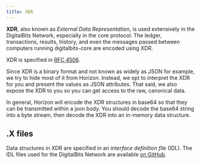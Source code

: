 ```yaml
---
title: XDR
---
```


**XDR**, also known as _External Data Representation_, is used extensively in
the DigitalBits Network, especially in the core protocol.  The ledger, transactions, results,
history, and even the messages passed between computers running digitalbits-core
are encoded using XDR.

XDR is specified in [RFC 4506](http://tools.ietf.org/html/rfc4506.html).

Since XDR is a binary format and not known as widely as JSON for example, we try
to hide most of it from Horizon.  Instead, we opt to interpret the XDR for you
and present the values as JSON attributes.  That said, we also expose the XDR
to you so you can get access to the raw, canonical data.

In general, Horizon will encode the XDR structures in base64 so that they can be 
transmitted within a json body.  You should decode the base64 string
into a byte stream, then decode the XDR into an in-memory data structure.

## .X files

Data structures in XDR are specified in an _interface definition file_ (IDL).
The IDL files used for the DigitalBits Network are available
[on GitHub](https://github.com/digitalbitsorg/digitalbits-core/tree/master/src/xdr).
